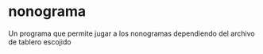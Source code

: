# nonograma
Un programa que permite jugar a los nonogramas dependiendo del archivo de tablero escojido

